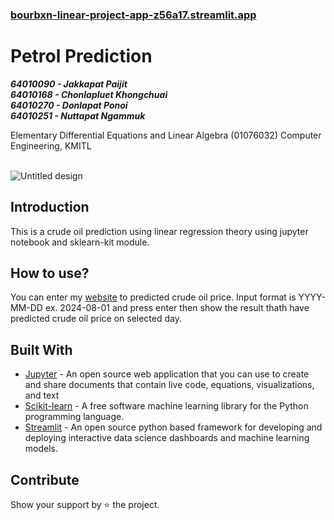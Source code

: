 ### [bourbxn-linear-project-app-z56a17.streamlit.app](https://bourbxn-linear-project-app-z56a17.streamlit.app/)
# Petrol Prediction

***64010090 - Jakkapat Paijit***<br>
***64010168 - Chonlapluet Khongchuai***<br>
***64010270 - Donlapat Ponoi***<br>
***64010251 - Nuttapat Ngammuk***

Elementary Differential Equations and Linear Algebra (01076032) Computer Engineering, KMITL<br><br>

![Untitled design](https://user-images.githubusercontent.com/86193685/205384940-093ee22e-aa60-4780-ade5-abb46192020e.png)

## Introduction
This is a crude oil prediction using linear regression theory using jupyter notebook and sklearn-kit module. 

## How to use?
You can enter my [website](https://bourbxn-linear-project-app-z56a17.streamlit.app/) to predicted crude oil price. Input format is YYYY-MM-DD
ex. 2024-08-01 and press enter then show the result thath have predicted crude oil price on selected day.

## Built With
- [Jupyter](https://jupyter.org/) - An open source web application that you can use to create and share documents that contain live code, equations, visualizations, and text
- [Scikit-learn](https://scikit-learn.org/stable/) - A free software machine learning library for the Python programming language.
- [Streamlit](https://streamlit.io/) - An open source python based framework for developing and deploying interactive data science dashboards and machine learning models.

## Contribute
Show your support by ⭐ the project.

